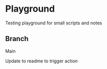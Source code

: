 # Playground

Testing playground for small scripts and notes

## Branch

Main

Update to readme to trigger action
